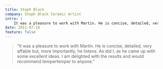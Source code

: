 ```yaml
---
title: Steph Black
company: Steph Black Ceramic Artist
intro: |
    It was a pleasure to work with Martin. He is concise, detailed, very affable but, more importantly, he listens.
date: 2011-07-18
feature: false
---
```


> “It was a pleasure to work with Martin. He is concise, detailed, very affable but, more importantly, he listens. As did I, as he came up with some excellent ideas. I am delighted with the results and would recommend tempertemper to anyone.”
